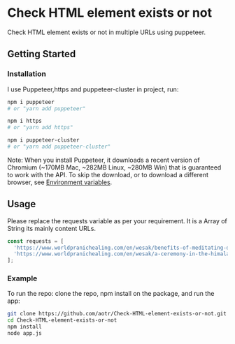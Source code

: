 # Check HTML element exists or not

Check HTML element exists or not in multiple URLs using puppeteer.

## Getting Started

### Installation

I use Puppeteer,https and puppeteer-cluster in project, run:

```bash
npm i puppeteer
# or "yarn add puppeteer"
```

```bash
npm i https
# or "yarn add https"
```

```bash
npm i puppeteer-cluster
# or "yarn add puppeteer-cluster"
```

Note: When you install Puppeteer, it downloads a recent version of Chromium (~170MB Mac, ~282MB Linux, ~280MB Win) that is guaranteed to work with the API. To skip the download, or to download a different browser, see [Environment variables](https://github.com/puppeteer/puppeteer/blob/v5.0.0/docs/api.md#environment-variables).

## Usage

Please replace the requests variable as per your requirement. It is a Array of String its mainly content URLs.

```js
const requests = [
  'https://www.worldpranichealing.com/en/wesak/benefits-of-meditating-during-wesak/',
  'https://www.worldpranichealing.com/en/wesak/a-ceremony-in-the-himalaya/',
];
```

### Example

To run the repo: clone the repo, npm install on the package, and run the app:

```bash
git clone https://github.com/aotr/Check-HTML-element-exists-or-not.git
cd Check-HTML-element-exists-or-not
npm install
node app.js
```
